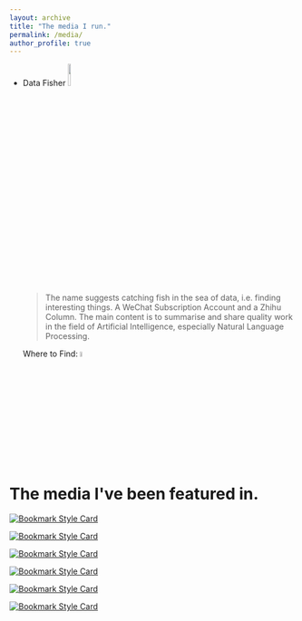```yaml
---
layout: archive
title: "The media I run."
permalink: /media/
author_profile: true
---
```


<style>
    .image {
        width: 5%; /* 设置初始图片尺寸 */
        height: auto;
        transition: transform 0.3s ease; /* 添加过渡效果 */
    }
    
    .image:hover {
        transform: scale(10); /* 鼠标悬浮时将图片放大到原来的1.5倍 */
    }
</style>

- Data Fisher
  <image src="https://sci-m-wang.github.io/images/data_fisher.jpg" width="10%" />

  > The name suggests catching fish in the sea of data, i.e. finding interesting things. A WeChat Subscription Account and a Zhihu Column. The main content is to summarise and share quality work in the field of Artificial Intelligence, especially Natural Language Processing.

  Where to Find: <image src="https://sci-m-wang.github.io/images/qrcode_data_fisher.jpg" class="image" />

# The media I've been featured in.

[![Bookmark Style Card](https://svg.bookmark.style/api?url=https://mp.weixin.qq.com/s/L_F524gkqsND2SqJu4sbhA)](https://mp.weixin.qq.com/s/L_F524gkqsND2SqJu4sbhA)

[![Bookmark Style Card](https://svg.bookmark.style/api?url=https://v.qq.com/x/page/e0835c607hk.html)](https://v.qq.com/x/page/e0835c607hk.html)

[![Bookmark Style Card](https://svg.bookmark.style/api?url=https://mp.weixin.qq.com/s/6NYK19ats-xnCusehNGofg)](https://mp.weixin.qq.com/s/6NYK19ats-xnCusehNGofg)

[![Bookmark Style Card](https://svg.bookmark.style/api?url=https://mp.weixin.qq.com/s/sXtrn2B4hOltMY9GI0w0uA)](https://mp.weixin.qq.com/s/sXtrn2B4hOltMY9GI0w0uA)

[![Bookmark Style Card](https://svg.bookmark.style/api?url=https://mp.weixin.qq.com/s/JfVhtcyr9ffJzkTmNTO4TA)](https://mp.weixin.qq.com/s/JfVhtcyr9ffJzkTmNTO4TA)

[![Bookmark Style Card](https://svg.bookmark.style/api?url=http://qihang.hrbeu.edu.cn/2018/1018/c958a203768/page.htm)](http://qihang.hrbeu.edu.cn/2018/1018/c958a203768/page.htm)